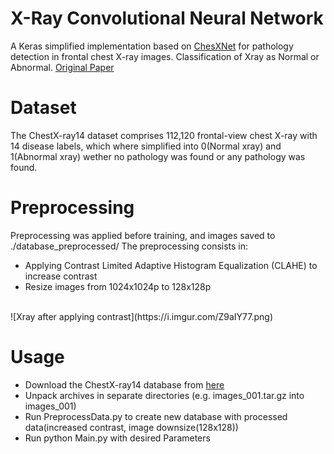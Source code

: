 # X-Ray Convolutional Neural Network
A Keras simplified implementation based on [ChesXNet](https://github.com/zoogzog/chexnet) for pathology detection in frontal chest X-ray images. Classification of Xray as Normal or Abnormal.
  [Original Paper](https://stanfordmlgroup.github.io/projects/chexnet/)


# Dataset
The ChestX-ray14 dataset comprises 112,120 frontal-view chest X-ray with 14 disease labels, which where simplified into 0(Normal xray) and 1(Abnormal xray) wether no pathology was found or any pathology was found.

# Preprocessing
Preprocessing was applied before training, and images saved to ./database_preprocessed/
The preprocessing consists in:
  * Applying Contrast Limited Adaptive Histogram Equalization (CLAHE) to increase contrast
  * Resize images from 1024x1024p to 128x128p
  </br>
![Xray after applying contrast](https://i.imgur.com/Z9aIY77.png)


# Usage
  * Download the ChestX-ray14 database from [here](https://nihcc.app.box.com/v/ChestXray-NIHCC/folder/37178474737)
  * Unpack archives in separate directories (e.g. images_001.tar.gz into images_001)
  * Run PreprocessData.py to create new database with processed data(increased contrast, image downsize(128x128))
  * Run python Main.py with desired Parameters
